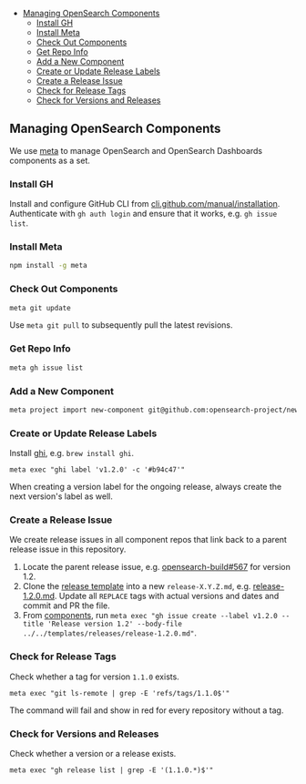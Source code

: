 - [Managing OpenSearch Components](#managing-opensearch-components)
  - [Install GH](#install-gh)
  - [Install Meta](#install-meta)
  - [Check Out Components](#check-out-components)
  - [Get Repo Info](#get-repo-info)
  - [Add a New Component](#add-a-new-component)
  - [Create or Update Release Labels](#create-or-update-release-labels)
  - [Create a Release Issue](#create-a-release-issue)
  - [Check for Release Tags](#check-for-release-tags)
  - [Check for Versions and Releases](#check-for-versions-and-releases)

## Managing OpenSearch Components

We use [meta](https://github.com/mateodelnorte/meta) to manage OpenSearch and OpenSearch Dashboards components as a set.

### Install GH

Install and configure GitHub CLI from [cli.github.com/manual/installation](https://cli.github.com/manual/installation). Authenticate with `gh auth login` and ensure that it works, e.g. `gh issue list`.

### Install Meta

```sh
npm install -g meta
```

### Check Out Components

```sh
meta git update
```

Use `meta git pull` to subsequently pull the latest revisions.

### Get Repo Info

```sh
meta gh issue list
```

### Add a New Component

```sh
meta project import new-component git@github.com:opensearch-project/new-component.git
```

### Create or Update Release Labels

Install [ghi](https://github.com/stephencelis/ghi), e.g. `brew install ghi`.

```
meta exec "ghi label 'v1.2.0' -c '#b94c47'"
```

When creating a version label for the ongoing release, always create the next version's label as well.

### Create a Release Issue

We create release issues in all component repos that link back to a parent release issue in this repository. 

1. Locate the parent release issue, e.g. [opensearch-build#567](https://github.com/opensearch-project/opensearch-build/issues/567) for version 1.2.
2. Clone the [release template](templates/releases/release-1.2.0.md) into a new `release-X.Y.Z.md`, e.g. [release-1.2.0.md](templates/releases/release-1.2.0.md). Update all `REPLACE` tags with actual versions and dates and commit and PR the file.
3. From [components](components), run `meta exec "gh issue create --label v1.2.0 --title 'Release version 1.2' --body-file ../../templates/releases/release-1.2.0.md"`.

### Check for Release Tags

Check whether a tag for version `1.1.0` exists.

```
meta exec "git ls-remote | grep -E 'refs/tags/1.1.0$'"
```

The command will fail and show in red for every repository without a tag.

### Check for Versions and Releases

Check whether a version or a release exists.

```
meta exec "gh release list | grep -E '(1.1.0.*)$'"
```
